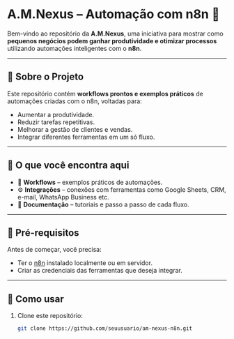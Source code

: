 # A.M.Nexus – Automação com n8n 🚀

Bem-vindo ao repositório da **A.M.Nexus**, uma iniciativa para mostrar como **pequenos negócios podem ganhar produtividade e otimizar processos** utilizando automações inteligentes com o **n8n**.

---

## 🔹 Sobre o Projeto
Este repositório contém **workflows prontos e exemplos práticos** de automações criadas com o n8n, voltadas para:
- Aumentar a produtividade.
- Reduzir tarefas repetitivas.
- Melhorar a gestão de clientes e vendas.
- Integrar diferentes ferramentas em um só fluxo.

---

## 🔹 O que você encontra aqui
- 📂 **Workflows** – exemplos práticos de automações.  
- ⚙️ **Integrações** – conexões com ferramentas como Google Sheets, CRM, e-mail, WhatsApp Business etc.  
- 📘 **Documentação** – tutoriais e passo a passo de cada fluxo.  

---

## 🔹 Pré-requisitos
Antes de começar, você precisa:
- Ter o [n8n](https://n8n.io) instalado localmente ou em servidor.  
- Criar as credenciais das ferramentas que deseja integrar.  

---

## 🔹 Como usar
1. Clone este repositório:
   ```bash
   git clone https://github.com/seuusuario/am-nexus-n8n.git
